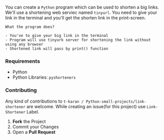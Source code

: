 You can create a `Python` program which can be used to shorten a big links. We'll use a shortening web serviec named `tinyurl`. You need to give your link in the terminal and you'll get the shorten link in the print-screen.

```
What the program does?

- You've to give your big link in the terminal
- Program will use tinyurk server for shortening the link without using any browser
- Shortened link will pass by print() function
```

### Requirements

- Python
- Python Libraries: `pyshorteners`

### Contributing

Any kind of contributions to `t-karan / Python-small-projects/link-shortener` are welcome. While creating an issue(for this project) use `Link-Shortener` Label.

1. **Fork** the Project
2. Commit your Changes
3. Open a **Pull Request**
